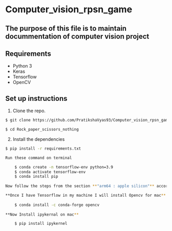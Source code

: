 # Computer_vision_rpsn_game

## The purpose of this file is to maintain docummentation of computer vision project


## Requirements
- Python 3
- Keras
- Tensorflow
- OpenCV

## Set up instructions
1. Clone the repo.
```sh
$ git clone https://github.com/PratikshaVyas93/Computer_vision_rpsn_game.git

$ cd Rock_paper_scissors_nothing
```
2. Install the dependencies
```sh
$ pip install -r requirements.txt

Run these command on terminal 

    $ conda create -n tensorflow-env python=3.9
    $ conda activate tensorflow-env
    $ conda install pip
    
Now follow the steps from the section **"arm64 : apple silicon"** according to this [link](https://developer.apple.com/metal/tensorflow-plugin/)    

**Once I have Tensorflow in my machine I will install Opencv for mac**
   
    $ conda install -c conda-forge opencv
   
**Now Install ipykernal on mac**

    $ pip install ipykernel 
  


